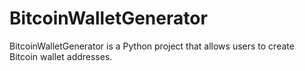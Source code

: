 # BitcoinWalletGenerator
BitcoinWalletGenerator is a Python project that allows users to create Bitcoin wallet addresses.
